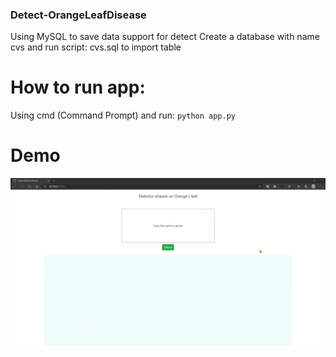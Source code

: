 ### Detect-OrangeLeafDisease
Using MySQL to save data support for detect
Create a database with name cvs and run script: cvs.sql to import table

# How to run app:
Using cmd (Command Prompt) and run:
    `python app.py`

# Demo
[![Demo Detection KingOrange's Leaf Video](docs/gifcvs.gif)](https://www.youtube.com/watch?v=SjZ18g1Wnew)
